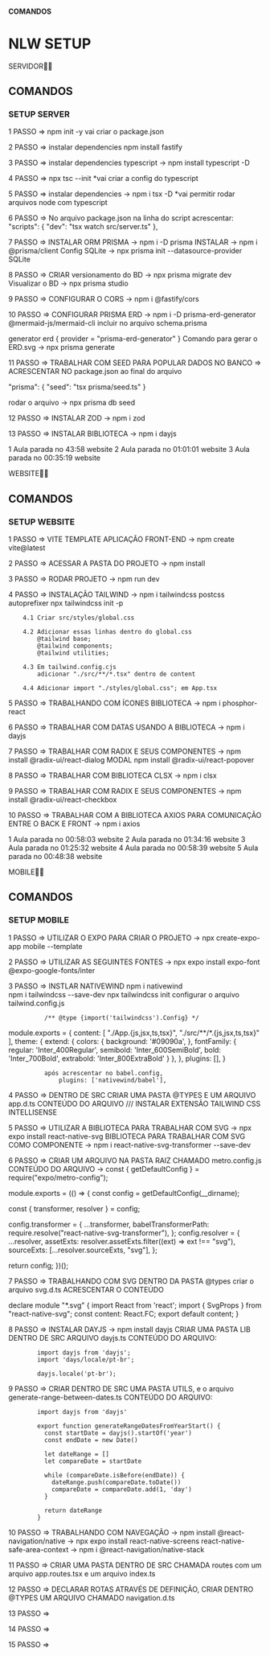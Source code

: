 

#### COMANDOS ####

# NLW SETUP

SERVIDOR👩‍💻

## COMANDOS

### SETUP SERVER

1 PASSO => npm init -y vai criar o package.json

2 PASSO => instalar dependencies npm install fastify

3 PASSO => instalar dependencies typescript -> npm install typescript -D

4 PASSO => npx tsc --init *vai criar a config do typescript

5 PASSO => instalar dependencies -> npm i tsx -D *vai permitir rodar arquivos node com typescript

6 PASSO => No arquivo package.json na linha do script acrescentar:
"scripts": {
    "dev": "tsx watch src/server.ts"
  },

7 PASSO => INSTALAR ORM PRISMA -> npm i -D prisma
           INSTALAR            -> npm i @prisma/client
          Config SQLite        -> npx prisma init --datasource-provider SQLite


8 PASSO => CRIAR versionamento do BD ->  npx prisma migrate dev
                 Visualizar o BD     -> npx prisma studio

9 PASSO => CONFIGURAR O CORS -> npm i @fastify/cors

10 PASSO => CONFIGURAR PRISMA ERD -> npm i -D prisma-erd-generator @mermaid-js/mermaid-cli
  incluir no arquivo schema.prisma

  generator erd {
  provider = "prisma-erd-generator"
}
   Comando para gerar o ERD.svg -> npx prisma generate

11 PASSO => TRABALHAR COM SEED PARA POPULAR DADOS NO BANCO => ACRESCENTAR NO package.json ao final do arquivo

  "prisma": {
    "seed": "tsx prisma/seed.ts"
  }

  rodar o arquivo        -> npx prisma db seed

12 PASSO => INSTALAR ZOD -> npm i zod

13 PASSO => INSTALAR BIBLIOTECA -> npm i dayjs

1 Aula parada no 43:58 website
2 Aula parada no 01:01:01 website
3 Aula parada no 00:35:19 website

WEBSITE👩‍💻

## COMANDOS

### SETUP WEBSITE

1 PASSO => VITE TEMPLATE APLICAÇÃO FRONT-END -> npm create vite@latest

2 PASSO => ACESSAR A PASTA DO PROJETO -> npm install

3 PASSO => RODAR PROJETO -> npm run dev

4 PASSO => INSTALAÇÃO TAILWIND -> npm i tailwindcss postcss autoprefixer 
                                  npx tailwindcss init -p

        4.1 Criar src/styles/global.css

        4.2 Adicionar essas linhas dentro do global.css
            @tailwind base;
            @tailwind components;
            @tailwind utilities;

        4.3 Em tailwind.config.cjs 
            adicionar "./src/**/*.tsx" dentro de content

        4.4 Adicionar import "./styles/global.css"; em App.tsx


  5 PASSO => TRABALHANDO COM ÍCONES BIBLIOTECA -> npm i phosphor-react

  6 PASSO => TRABALHAR COM DATAS USANDO A BIBLIOTECA -> npm i dayjs

  7 PASSO => TRABALHAR COM RADIX E SEUS COMPONENTES -> npm install @radix-ui/react-dialog MODAL
                                                       npm install @radix-ui/react-popover

  8 PASSO => TRABALHAR COM BIBLIOTECA CLSX -> npm i clsx

  9 PASSO => TRABALHAR COM RADIX E SEUS COMPONENTES -> npm install @radix-ui/react-checkbox

  10 PASSO => TRABALHAR COM A BIBLIOTECA AXIOS PARA COMUNICAÇÃO ENTRE O BACK E FRONT -> npm i axios


1 Aula parada no 00:58:03 website
2 Aula parada no 01:34:16 website
3 Aula parada no 01:25:32 website
4 Aula parada no 00:58:39 website
5 Aula parada no 00:48:38 website

MOBILE👩‍💻

## COMANDOS

### SETUP MOBILE

1 PASSO => UTILIZAR O EXPO PARA CRIAR O PROJETO -> npx create-expo-app mobile --template

2 PASSO => UTILIZAR AS SEGUINTES FONTES -> npx expo install expo-font @expo-google-fonts/inter

3 PASSO => INSTLAR NATIVEWIND npm i nativewind  
                              npm i tailwindcss --save-dev
                              npx tailwindcss init
            configurar o arquivo tailwind.config.js

              /** @type {import('tailwindcss').Config} */
module.exports = {
  content: [
    "./App.{js,jsx,ts,tsx}",
    "./src/**/*.{js,jsx,ts,tsx}"
  ],
  theme: {
    extend: {
      colors: {
        background: '#09090a',
      },
      fontFamily: {
        regular: 'Inter_400Regular',
        semibold: 'Inter_600SemiBold',
        bold: 'Inter_700Bold',
        extrabold: 'Inter_800ExtraBold'
      }
    },
  },
  plugins: [],
}

              após acrescentar no babel.config, 
                  plugins: ['nativewind/babel'],



4 PASSO => DENTRO DE SRC CRIAR UMA PASTA @TYPES E UM ARQUIVO app.d.ts
                    CONTEÚDO DO ARQUIVO
                              ///<reference types="nativewind/types" />
            INSTALAR EXTENSÃO TAILWIND CSS INTELLISENSE

5 PASSO => UTILIZAR A BIBLIOTECA PARA TRABALHAR COM SVG 
                      -> npx expo install react-native-svg
            BIBLIOTECA PARA TRABALHAR COM SVG COMO COMPONENTE
                      -> npm i react-native-svg-transformer --save-dev


6 PASSO => CRIAR UM ARQUIVO NA PASTA RAIZ CHAMADO metro.config.js
              CONTEÚDO DO ARQUIVO ->
              const { getDefaultConfig } = require("expo/metro-config");

module.exports = (() => {
  const config = getDefaultConfig(__dirname);

  const { transformer, resolver } = config;

  config.transformer = {
    ...transformer,
    babelTransformerPath: require.resolve("react-native-svg-transformer"),
  };
  config.resolver = {
    ...resolver,
    assetExts: resolver.assetExts.filter((ext) => ext !== "svg"),
    sourceExts: [...resolver.sourceExts, "svg"],
  };

  return config;
})();

7 PASSO => TRABALHANDO COM SVG DENTRO DA PASTA @types criar o arquivo svg.d.ts
                      ACRESCENTAR O CONTEÚDO 

  declare module "*.svg" {
  import React from 'react';
  import { SvgProps } from "react-native-svg";
  const content: React.FC<SvgProps>;
  export default content;
}

8 PASSO => INSTALAR DAYJS -> npm install dayjs
          CRIAR UMA PASTA LIB DENTRO DE SRC ARQUIVO dayjs.ts
          CONTEÚDO DO ARQUIVO: 

            import dayjs from 'dayjs';
            import 'days/locale/pt-br';

            dayjs.locale('pt-br');

9 PASSO => CRIAR DENTRO DE SRC UMA PASTA UTILS, e o arquivo  generate-range-between-dates.ts
            CONTEÚDO DO ARQUIVO: 

            import dayjs from 'dayjs'

            export function generateRangeDatesFromYearStart() {
              const startDate = dayjs().startOf('year')
              const endDate = new Date()

              let dateRange = []
              let compareDate = startDate

              while (compareDate.isBefore(endDate)) {
                dateRange.push(compareDate.toDate())
                compareDate = compareDate.add(1, 'day')
              }

              return dateRange
            }  

10 PASSO => TRABALHANDO COM NAVEGAÇÃO -> npm install @react-navigation/native
      -> npx expo install react-native-screens react-native-safe-area-context
      -> npm i @react-navigation/native-stack

11 PASSO => CRIAR UMA PASTA DENTRO DE SRC CHAMADA routes com um arquivo app.routes.tsx e um arquivo index.ts

12 PASSO => DECLARAR ROTAS ATRAVÉS DE DEFINIÇÃO, CRIAR DENTRO @TYPES UM ARQUIVO CHAMADO navigation.d.ts

13 PASSO =>

14 PASSO =>

15 PASSO =>